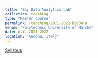```yaml
---
title: "Big Data Analytics Lab"
collection: teaching
type: "Master course"
permalink: /teaching/2021-2022-BigData
venue: "Polytechnic University of Marche"
date: A.Y. 2021-2022
location: "Ancona, Italy"
---
```

[Syllabus](https://lucav48.github.io/files/BigDataLabSyllabus.pdf)